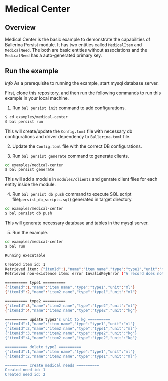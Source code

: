 # Medical Center

## Overview

Medical Center is the basic example to demonstrate the capabilities of Ballerina Persist module. It has two entities called `MedicalItem` and `MedicalNeed`. The both are basic entities without associations and the `MedicalNeed` has a auto-generated primary key.

## Run the example

*Info* As a prerequisite to running the example, start mysql database server.

First, clone this repository, and then run the following commands to run this example in your local machine.

1. Run `bal persist init` command to add configurations.

```sh
$ cd examples/medical-center
$ bal persist run
```
This will create/update the `Config.toml` file with necessary db configurations and driver dependency to `Ballerina.toml` file.

2. Update the `Config.toml` file with the correct DB configurations.

3. Run `bal persist generate` command to generate clients.

```sh
cd examples/medical-center
$ bal persist generate
```
This will add a module in `modules/clients` and genrate client files for each entity inside the module.

4. Run `bal persist db push` command to execute SQL script file(`persist_db_scripts.sql`) generated in target directory.

```sh
cd examples/medical-center
$ bal persist db push
```
This will generate necessary database and tables in the mysql server.

5. Run the example.

```sh
cd examples/medical-center
$ bal run

Running executable

Created item id: 1
Retrieved item: {"itemId":1,"name":"item name","type":"type1","unit":"ml"}
Retrieved non-existence item: error InvalidKeyError ("A record does not exist for 'MedicalItem' for key 20.")

========== type1 ==========
{"itemId":1,"name":"item name","type":"type1","unit":"ml"}
{"itemId":2,"name":"item2 name","type":"type1","unit":"ml"}

========== type2 ==========
{"itemId":3,"name":"item2 name","type":"type2","unit":"ml"}
{"itemId":4,"name":"item2 name","type":"type2","unit":"kg"}

========== update type2's unit to kg ==========
{"itemId":1,"name":"item name","type":"type1","unit":"ml"}
{"itemId":2,"name":"item2 name","type":"type1","unit":"ml"}
{"itemId":3,"name":"item2 name","type":"type2","unit":"kg"}
{"itemId":4,"name":"item2 name","type":"type2","unit":"kg"}

========== delete type2 ==========
{"itemId":1,"name":"item name","type":"type1","unit":"ml"}
{"itemId":2,"name":"item2 name","type":"type1","unit":"ml"}

========== create medical needs ==========
Created need id: 1
Created need id: 2
```
